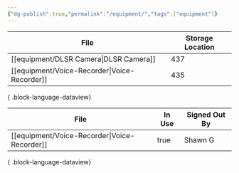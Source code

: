 ```yaml
---
{"dg-publish":true,"permalink":"/equipment/","tags":["equipment"]}
---
```


| File                                            | Storage Location |
| ----------------------------------------------- | ---------------- |
| [[equipment/DLSR Camera\|DLSR Camera]]       | 437              |
| [[equipment/Voice-Recorder\|Voice-Recorder]] | 435              |

{ .block-language-dataview}


| File                                            | In Use | Signed Out By |
| ----------------------------------------------- | ------ | ------------- |
| [[equipment/Voice-Recorder\|Voice-Recorder]] | true   | Shawn G       |

{ .block-language-dataview}
